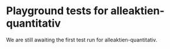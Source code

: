 # Playground tests for alleaktien-quantitativ
We are still awaiting the first test run for alleaktien-quantitativ.
